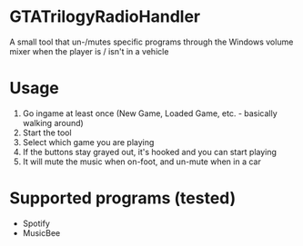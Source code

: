 # GTATrilogyRadioHandler
A small tool that un-/mutes specific programs through the Windows volume mixer when the player is / isn't in a vehicle


# Usage
1. Go ingame at least once (New Game, Loaded Game, etc. - basically walking around)
2. Start the tool
3. Select which game you are playing
4. If the buttons stay grayed out, it's hooked and you can start playing
5. It will mute the music when on-foot, and un-mute when in a car

# Supported programs (tested)
- Spotify
- MusicBee